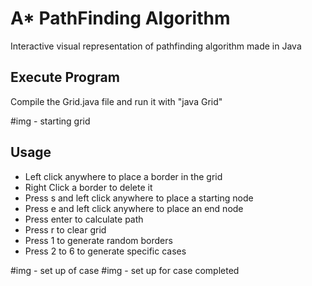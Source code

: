 <h1>A* PathFinding Algorithm</h1>

Interactive visual representation of pathfinding algorithm made in Java

<h2>Execute Program</h2>
Compile the Grid.java file and run it with "java Grid"

#img - starting grid

<h2>Usage</h2>
<ul>
  <li>Left click anywhere to place a border in the grid</li>
  <li>Right Click a border to delete it</li>
  <li>Press s and left click anywhere to place a starting node</li>
  <li>Press e and left click anywhere to place an end node</li>
  <li>Press enter to calculate path</li>
  <li>Press r to clear grid</li>
  <li>Press 1 to generate random borders</li>
  <li>Press 2 to 6 to generate specific cases</li>
</ul>

#img - set up of case
#img - set up for case completed
